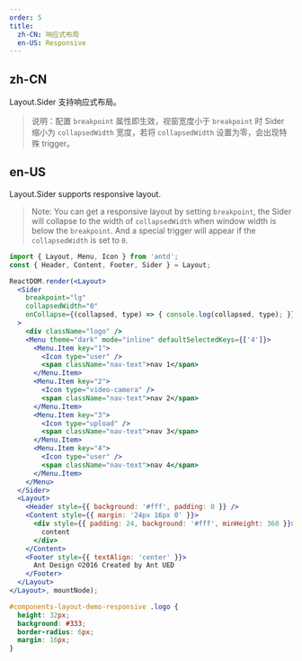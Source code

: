 ```yaml
---
order: 5
title:
  zh-CN: 响应式布局
  en-US: Responsive
---
```


## zh-CN

Layout.Sider 支持响应式布局。

> 说明：配置 `breakpoint` 属性即生效，视窗宽度小于 `breakpoint` 时 Sider 缩小为 `collapsedWidth` 宽度，若将 `collapsedWidth` 设置为零，会出现特殊 trigger。

## en-US

Layout.Sider supports responsive layout.

> Note: You can get a responsive layout by setting `breakpoint`, the Sider will collapse to the width of `collapsedWidth` when window width is below the `breakpoint`. And a special trigger will appear if the `collapsedWidth` is set to `0`.

````jsx
import { Layout, Menu, Icon } from 'antd';
const { Header, Content, Footer, Sider } = Layout;

ReactDOM.render(<Layout>
  <Sider
    breakpoint="lg"
    collapsedWidth="0"
    onCollapse={(collapsed, type) => { console.log(collapsed, type); }}
  >
    <div className="logo" />
    <Menu theme="dark" mode="inline" defaultSelectedKeys={['4']}>
      <Menu.Item key="1">
        <Icon type="user" />
        <span className="nav-text">nav 1</span>
      </Menu.Item>
      <Menu.Item key="2">
        <Icon type="video-camera" />
        <span className="nav-text">nav 2</span>
      </Menu.Item>
      <Menu.Item key="3">
        <Icon type="upload" />
        <span className="nav-text">nav 3</span>
      </Menu.Item>
      <Menu.Item key="4">
        <Icon type="user" />
        <span className="nav-text">nav 4</span>
      </Menu.Item>
    </Menu>
  </Sider>
  <Layout>
    <Header style={{ background: '#fff', padding: 0 }} />
    <Content style={{ margin: '24px 16px 0' }}>
      <div style={{ padding: 24, background: '#fff', minHeight: 360 }}>
        content
      </div>
    </Content>
    <Footer style={{ textAlign: 'center' }}>
      Ant Design ©2016 Created by Ant UED
    </Footer>
  </Layout>
</Layout>, mountNode);
````

````css
#components-layout-demo-responsive .logo {
  height: 32px;
  background: #333;
  border-radius: 6px;
  margin: 16px;
}
````
